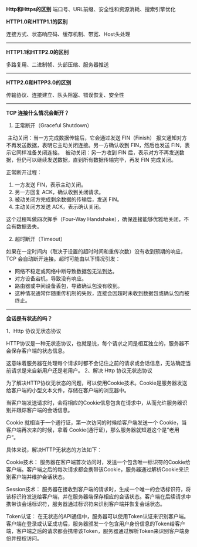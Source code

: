 **Http和Https的区别**
端口号、URL前缀、安全性和资源消耗、搜索引擎优化

**HTTP1.0和HTTP1.1的区别**

连接方式、状态响应码、缓存机制、带宽、Host头处理

---

**HTTP1.1和HTTP2.0的区别**

多路复用、二进制帧、头部压缩、服务器推送

---

**HTTP2.0和HTPP3.0的区别**

传输协议、连接建立、队头阻塞、错误恢复、安全性

---

**TCP 连接什么情况会断开？**

1. 正常断开（Graceful Shutdown）

​	主动关闭：当一方完成数据传输后，它会通过发送 FIN（Finish） 报文通知对方不再发送数据，表明它主动关闭连接。另一方确认收到 FIN，然后也发送 FIN，表示它同样准备关闭连接。
​	被动关闭：另一方收到 FIN 后，表示对方不再发送数据，但仍可以继续发送数据，直到所有数据传输完毕，再发 FIN 完成关闭。

正常断开过程：

1.	一方发送 FIN，表示主动关闭。
2.	另一方回复 ACK，确认收到关闭请求。
3.	被动关闭方完成剩余数据的传输后，发送 FIN。
4.	主动关闭方发送 ACK，表示确认关闭。

这个过程叫做四次挥手（Four-Way Handshake），确保连接能够优雅地关闭，不会有数据丢失。

2. 超时断开（Timeout）

​	如果在一定时间内（取决于设置的超时时间和重传次数）没有收到预期的响应，TCP 会自动断开连接。超时可能由以下情况引发：

* 网络不稳定或网络中断导致数据包无法到达。
* 对方设备宕机，导致没有响应。
* 路由器或中间设备丢包，导致确认包没有收到。
* 这种情况通常伴随重传机制的失败，连接会因超时未收到数据包或确认包而被终止。

---

**会话是有状态的吗？**

1、Http 协议无状态协议

HTTP协议是一种无状态协议，也就是说，每个请求之间是相互独立的，服务器不会保存客户端的状态信息。

这意味着服务器在处理每个请求时都不会记住之前的请求或会话信息，无法确定当前请求是来自新用户还是老用户。
2、解决 Http 协议无状态协议

为了解决HTTP协议无状态的问题，可以使用Cookie技术。Cookie是服务器发送给客户端的小型文本文件，存储在客户端的浏览器中。

当客户端发送请求时，会将相应的Cookie信息包含在请求中，从而允许服务器识别并跟踪客户端的会话信息。

Cookie 就相当于一个通行证，第一次访问的时候给客户端发送一个 Cookie，当客户端再次来的时候，拿着 Cookie(通行证)，那么服务器就知道这个是”老用户“。

具体来说，解决HTTP无状态的方法如下：

Cookie技术： 服务器在客户端首次访问时，发送一个包含唯一标识符的Cookie给客户端。客户端之后的每次请求都会携带该Cookie，服务器通过解析Cookie来识别客户端并维护会话状态。

Session技术： 服务器在接收到客户端的请求时，生成一个唯一的会话标识符，将该标识符发送给客户端，并在服务器端保存相应的会话状态。客户端在后续请求中携带该会话标识符，服务器通过标识符来识别客户端并恢复会话状态。

Token认证： 在无状态的API通信中，服务器可以使用Token认证来识别客户端。客户端在登录或认证成功后，服务器颁发一个包含用户身份信息的Token给客户端，客户端之后的请求都会携带该Token，服务器通过解析Token来识别客户端身份并授权访问。

